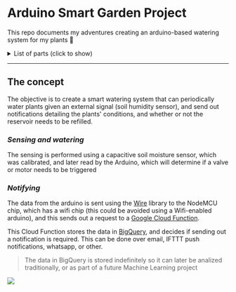 # Arduino Smart Garden Project

This repo documents my adventures creating an arduino-based watering system for my plants 🌱

<details>

<summary>List of parts (click to show)</summary>

- Arduino UNO (AVR REV 3 SMD). [Pin diagram](https://content.arduino.cc/assets/Pinout-UNOrev3SMD_latest.pdf). [Buy](https://store.arduino.cc/products/arduino-uno-rev3-smd)
- NodeMCU ESP8266 12-E Kit. [Pin diagram](https://randomnerdtutorials.com/esp8266-pinout-reference-gpios/). [Buy](https://www.amazon.com/Wireless-NodeMcu-Internet-Development-ESP8266/dp/B08F7HNGRT)
- Capacitive soil humidity sensor. [Buy](https://www.amazon.com/gp/product/B07H3P1NRM)
- Dupont cables
- Some soldering (could be avoided)

> Please do note using an arduino uno ***and*** an ESP8266 12-E Kit is overkill, but that's what I ended up using for this project

</details>

---

## The concept
The objective is to create a smart watering system that can periodically water plants given an external signal (soil humidity sensor), and send out notifications detailing the plants' conditions, and whether or not the reservoir needs to be refilled.

### *Sensing and watering*
The sensing is performed using a capacitive soil moisture sensor, which was calibrated, and later read by the Arduino, which will determine if a valve or motor needs to be triggered

### *Notifying*
The data from the arduino is sent using the [Wire](https://www.arduino.cc/reference/en/language/functions/communication/wire/) library to the NodeMCU chip, which has a wifi chip (this could be avoided using a Wifi-enabled arduino), and this sends out a request to a [Google Cloud Function](https://cloud.google.com/functions).

This Cloud Function stores the data in [BigQuery](https://cloud.google.com/bigquery), and decides if sending out a notification is required. This can be done over email, IFTTT push notifications, whatsapp, or other. 

> The data in BigQuery is stored indefinitely so it can later be analized traditionally, or as part of a future Machine Learning project

![](https://lucid.app/publicSegments/view/1cf532b9-edc9-4a68-8419-372b6e287ed9/image.jpeg)
